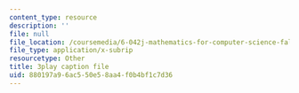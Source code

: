 ```yaml
---
content_type: resource
description: ''
file: null
file_location: /coursemedia/6-042j-mathematics-for-computer-science-fall-2010/880197a96ac550e58aa4f0b4bf1c7d36_DOIp5D7VMS4.vtt
file_type: application/x-subrip
resourcetype: Other
title: 3play caption file
uid: 880197a9-6ac5-50e5-8aa4-f0b4bf1c7d36
---
```

